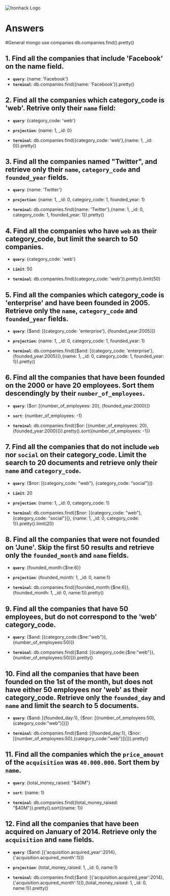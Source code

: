 ![Ironhack Logo](https://i.imgur.com/1QgrNNw.png)

# Answers

#General
mongo
use companies
db.companies.find().pretty()

## 1. Find all the companies that include 'Facebook' on the **name** field.

 - **`query`**: {name: 'Facebook'}
 - **`terminal`**: 
 db.companies.find({name: 'Facebook'}).pretty()
 
 ## 2. Find all the companies which **category_code** is 'web'. Retrive only their `name` field:

 - **`query`**: {category_code: 'web'}
 - **`projection`**: {name: 1, _id: 0}

- **`terminal`**: 
  db.companies.find({category_code: 'web'},{name: 1, _id: 0}).pretty()

## 3. Find all the companies named "Twitter", and retrieve only their `name`, `category_code` and `founded_year` fields.

- **`query`**: {name: 'Twitter'}
- **`projection`**: {name: 1, _id: 0, category_code: 1, founded_year: 1}

- **`terminal`**: 
db.companies.find({name: 'Twitter'},{name: 1, _id: 0, category_code: 1, founded_year: 1}).pretty()

## 4. Find all the companies who have `web` as their **category_code**, but limit the search to 50 companies.

- **`query`**: {category_code: 'web'}
- **`Limit`**: 50

- **`terminal`**: 
db.companies.find({category_code: 'web'}).pretty().limit(50)

## 5. Find all the companies which **category_code** is 'enterprise' and have been founded in 2005. Retrieve only the `name`, `category_code` and `founded_year` fields.

- **`query`**: {$and: [{category_code: 'enterprise'}, {founded_year:2005}]}
- **`projection`**: {name: 1, _id: 0, category_code: 1, founded_year: 1}

- **`terminal`**: 
db.companies.find({$and: [{category_code: 'enterprise'}, {founded_year:2005}]},{name: 1, _id: 0, category_code: 1, founded_year: 1}).pretty()

## 6. Find all the companies that have been **founded** on the 2000 or have 20 **employees**. Sort them descendingly by their `number_of_employees`.

- **`query`**: {$or: [{number_of_employees: 20}, {founded_year:2000}]}
- **`sort`**: {number_of_employees: -1}

- **`terminal`**: 
db.companies.find({$or: [{number_of_employees: 20}, {founded_year:2000}]}).pretty().sort({number_of_employees: -1})

## 7. Find all the companies that do not include `web` nor `social` on their **category_code**. Limit the search to 20 documents and retrieve only their `name` and `category_code`.

- **`query`**: {$nor: [{category_code: "web"}, {category_code: "social"}]}
- **`Limit`**: 20
- **`projection`**: {name: 1, _id: 0, category_code: 1}

- **`terminal`**: 
db.companies.find({$nor: [{category_code: "web"}, {category_code: "social"}]}, {name: 1, _id: 0, category_code: 1}).pretty().limit(20)


## 8. Find all the companies that were not **founded** on 'June'. Skip the first 50 results and retrieve only the `founded_month` and `name` fields.

- **`query`**: {founded_month:{$ne:6}}
- **`projection`**: {founded_month: 1, _id: 0, name:1}

- **`terminal`**: 
db.companies.find({founded_month:{$ne:6}},{founded_month: 1, _id: 0, name:1}).pretty()

## 9. Find all the companies that have 50 employees, but do not correspond to the 'web' **category_code**. 

- **`query`**: {$and: [{category_code:{$ne:"web"}},{number_of_employees:50}]}

- **`terminal`**: 
db.companies.find({$and: [{category_code:{$ne:"web"}},{number_of_employees:50}]}).pretty()

## 10. Find all the companies that have been founded on the 1st of the month, but does not have either 50 employees nor 'web' as their **category_code**. Retrieve only the `founded_day` and `name` and limit the search to 5 documents.

- **`query`**: {$and: [{founded_day:1},  {$nor: [{number_of_employees:50},{category_code:"web"}]}]}

- **`terminal`**: 
 db.companies.find({$and: [{founded_day:1},  {$nor: [{number_of_employees:50},{category_code:"web"}]}]}).pretty()

## 11. Find all the companies which the `price_amount` of the `acquisition` was **`40.000.000`**. Sort them by `name`.

- **`query`**: {total_money_raised: "$40M"}
- **`sort`**: {name: 1}

- **`terminal`**: 
db.companies.find({total_money_raised: "$40M"}).pretty().sort({name: 1})

## 12. Find all the companies that have been acquired on January of 2014. Retrieve only the `acquisition` and `name` fields.
- **`query`**: {$and: [{'acquisition.acquired_year':2014},{'acquisition.acquired_month':1}]}
- **`projection`**: {total_money_raised: 1, _id: 0, name:1}

- **`terminal`**: 
db.companies.find({$and: [{'acquisition.acquired_year':2014},{'acquisition.acquired_month':1}]},{total_money_raised: 1, _id: 0, name:1}).pretty()
